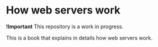 # How web servers work

**!Important** This repository is a work in progress.

This is a book that explains in details how web servers work.
